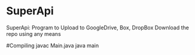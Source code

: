 # SuperApi
SuperApi: Program to Upload to GoogleDrive, Box, DropBox
Download the repo using any means

#Compiling
javac Main.java
java main
